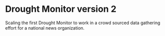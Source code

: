 Drought Monitor version 2
=========================

Scaling the first Drought Monitor to work in a crowd sourced data gathering effort for a national news organization.
